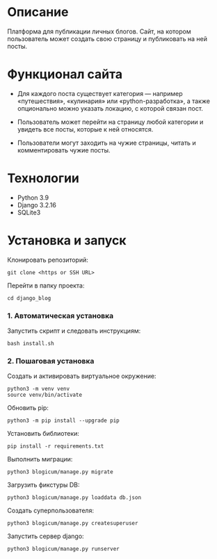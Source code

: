 # Описание
Платформа для публикации личных блогов.
Сайт, на котором пользователь может создать свою страницу и 
публиковать на ней посты.

# Функционал сайта
- Для каждого поста существует категория — например «путешествия», 
«кулинария» или «python-разработка», а также опционально можно указать
локацию, с которой связан пост.

- Пользователь может перейти на страницу любой категории и 
увидеть все посты, которые к ней относятся.

- Пользователи могут заходить на чужие страницы, читать 
и комментировать чужие посты.

# Технологии
- Python 3.9
- Django 3.2.16
- SQLite3

# Установка и запуск
Клонировать репозиторий:
```
git clone <https or SSH URL>
```

Перейти в папку проекта:
```
cd django_blog
```

### 1. Автоматическая установка
Запустить скрипт и следовать инструкциям:
```
bash install.sh
```

### 2. Пошаговая установка
Создать и активировать виртуальное окружение:
```
python3 -m venv venv
source venv/bin/activate
```

Обновить pip:
```
python3 -m pip install --upgrade pip
```

Установить библиотеки:
```
pip install -r requirements.txt
```

Выполнить миграции:
```
python3 blogicum/manage.py migrate
```

Загрузить фикстуры DB:
```
python3 blogicum/manage.py loaddata db.json
```

Создать суперпользователя:
```
python3 blogicum/manage.py createsuperuser
```

Запустить сервер django:
```
python3 blogicum/manage.py runserver
```